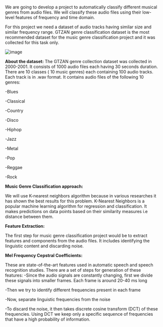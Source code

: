 We are going to develop a project to automatically classify different musical genres from audio files. We will classify these audio files using their low-level features of frequency and time domain.

For this project we need a dataset of audio tracks having similar size and similar frequency range. GTZAN genre classification dataset is the most recommended dataset for the music genre classification project and it was collected for this task only.

![image](https://user-images.githubusercontent.com/89972026/204099200-8a0e93e5-c7af-4489-8423-555e072df3f1.png)

**About the dataset:**
    The GTZAN genre collection dataset was collected in 2000-2001. It consists of 1000 audio files each having 30 seconds duration. There are 10 classes ( 10 music        genres) each containing 100 audio tracks. Each track is in .wav format. It contains audio files of the following 10 genres:

  -Blues
  
  
  -Classical
  
  
  -Country
  
  
  -Disco
  
  
  -Hiphop
  
  
  -Jazz
  
  
  -Metal
  
  
  -Pop
  
  
  -Reggae
  
  
  -Rock
  
  
  
 **Music Genre Classification approach:**
    
   We will use K-nearest neighbors algorithm because in various researches it has shown the best results for this problem. K-Nearest Neighbors is a popular machine learning algorithm for regression and classification. It makes predictions on data points based on their similarity measures i.e distance between them.
    
**Feature Extraction:**
    
   The first step for music genre classification project would be to extract features and components from the audio files. It includes identifying the linguistic content and discarding noise.
    
**Mel Frequency Cepstral Coefficients:**
    
These are state-of-the-art features used in automatic speech and speech recognition studies. There are a set of steps for generation of these features:
  -Since the audio signals are constantly changing, first we divide these signals into smaller frames. Each frame is around 20-40 ms long
  
  
  -Then we try to identify different frequencies present in each frame
  
  
  -Now, separate linguistic frequencies from the noise
  
  
  -To discard the noise, it then takes discrete cosine transform (DCT) of these frequencies. Using DCT we keep only a specific sequence of frequencies that have a high probability of information.
